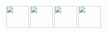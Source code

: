
<img src="https://user-images.githubusercontent.com/4249591/32996197-ddd4c5ba-cd4d-11e7-9781-e1fb6d4a7ee9.png" height="60">

<img src="https://user-images.githubusercontent.com/4249591/32996198-dfd48490-cd4d-11e7-9fc4-cb5356c62abb.png" height="60">

<img src="https://user-images.githubusercontent.com/4249591/32996200-e1f4008e-cd4d-11e7-8b85-0ccd3a9f6499.png" height="60">

<img src="https://user-images.githubusercontent.com/4249591/32996201-e45b940e-cd4d-11e7-9056-2253696db42a.png" height="60">

